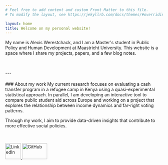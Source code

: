 ```yaml
---
# Feel free to add content and custom Front Matter to this file.
# To modify the layout, see https://jekyllrb.com/docs/themes/#overriding-theme-defaults

layout: home
title: Welcome on my personal website!
---
```



My name is Alexis Werestchack, and I am a Master's student in Public Policy and Human Development at Maastricht University. This website is a space where I share my projects, papers, and a few blog notes.

<br>
<br>
---
<br>
<br>
### About my work
My current research focuses on evaluating a cash transfer program in a refugee camp in Kenya using a quasi-experimental statistical approach. In parallel, I am developing an interactive tool to compare public student aid across Europe and working on a project that explores the relationship between income dynamics and far-right voting patterns.

Through my work, I aim to provide data-driven insights that contribute to more effective social policies.

<br>
<br>

<a href="https://www.linkedin.com/in/alexis-werestchack-8b599919b">
  <img src="{{ site.baseurl }}/images/linkedin.jpg" alt="LinkedIn" width="50" height="50">
</a>
<a href="https://github.com/AlexisWck">
  <img src="{{ site.baseurl }}/images/github.png" alt="GitHub" width="80" height="50">
</a>